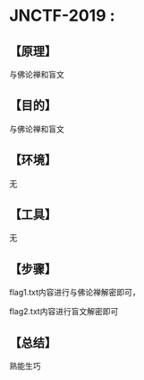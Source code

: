 # JNCTF-2019 : 

## **【原理】**

与佛论禅和盲文

## **【目的】**

与佛论禅和盲文

## **【环境】**

无

## **【工具】**

无

## **【步骤】**

flag1.txt内容进行与佛论禅解密即可，

flag2.txt内容进行盲文解密即可

## **【总结】**

熟能生巧